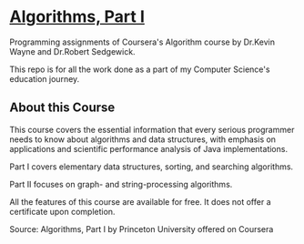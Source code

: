 # [Algorithms, Part I](https://www.coursera.org/learn/algorithms-part1/home/info)

Programming assignments of Coursera's Algorithm course by Dr.Kevin Wayne and Dr.Robert Sedgewick.

This repo is for all the work done as a part of my Computer Science's education journey.

## About this Course
This course covers the essential information that every serious programmer needs to know about algorithms and data structures, with emphasis on applications and scientific performance analysis of Java implementations. 

Part I covers elementary data structures, sorting, and searching algorithms. 

Part II focuses on graph- and string-processing algorithms.

All the features of this course are available for free.  It does not offer a certificate upon completion.

Source: Algorithms, Part I by Princeton University offered on Coursera
